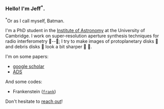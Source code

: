 ### Hello! I'm Jeff<sup>*</sup>. 

<sup>*</sup>Or as I call myself, Batman.

I'm a PhD student in the [Institute of Astronomy](https://www.ast.cam.ac.uk/) at the University of Cambridge. I work on super-resolution aperture synthesis techniques for radio interferometry 📡--📡; I try to make images of protoplanetary disks 📀 and debris disks 💍 look a bit sharper 🔪 👀.   

I'm on some papers:
- [google scholar](https://scholar.google.com/citations?user=EAqBylYAAAAJ&hl=en)
- [ADS](https://ui.adsabs.harvard.edu/search/filter_database_fq_database=OR&filter_database_fq_database=database:%22astronomy%22&q=%3Dauthor%3A(%22Jennings%2C%20Jeff%22)&fq=%7B!type%3Daqp%20v%3D%24fq_database%7D&fq_database=(database%3A%22astronomy%22)&sort=score%20desc&format=SHORT&unprocessed_parameter=adsobj_query&unprocessed_parameter=qform/)

And some codes:
- Frankenstein ([`frank`](https://github.com/discsim/frank))

Don't hesitate to [reach out](mailto:jmj51@ast.cam.ac.uk)!
